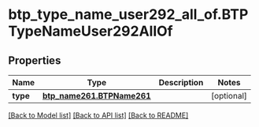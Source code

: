 # btp_type_name_user292_all_of.BTPTypeNameUser292AllOf

## Properties
Name | Type | Description | Notes
------------ | ------------- | ------------- | -------------
**type** | [**btp_name261.BTPName261**](BTPName261.md) |  | [optional] 

[[Back to Model list]](../README.md#documentation-for-models) [[Back to API list]](../README.md#documentation-for-api-endpoints) [[Back to README]](../README.md)


